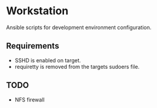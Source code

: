 Workstation
===========

Ansible scripts for development environment configuration.

## Requirements
* SSHD is enabled on target.
* requiretty is removed from the targets sudoers file.

## TODO
* NFS firewall
